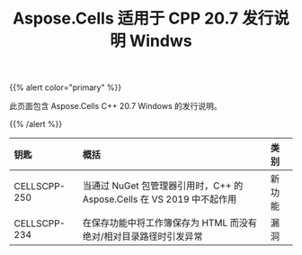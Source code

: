 ﻿---
title: Aspose.Cells 适用于 CPP 20.7 发行说明 Windws
type: docs
weight: 10
url: /zh/cpp/aspose-cells-for-cpp-20-7-release-notes-windows/
---
{{% alert color="primary" %}}

此页面包含 Aspose.Cells C++ 20.7 Windows 的发行说明。

{{% /alert %}}

|**钥匙**|**概括**|**类别**|
|:- |:- |:- |
|CELLSCPP-250|当通过 NuGet 包管理器引用时，C++ 的 Aspose.Cells 在 VS 2019 中不起作用|新功能|
|CELLSCPP-234|在保存功能中将工作簿保存为 HTML 而没有绝对/相对目录路径时引发异常|漏洞|

